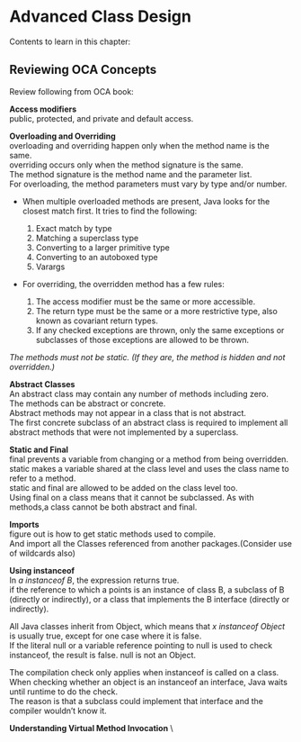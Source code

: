 # Advanced Class Design

Contents to learn in this chapter:

## Reviewing OCA Concepts

Review following from OCA book:

**Access modifiers** \
public, protected, and private and default access.

**Overloading and Overriding** \
overloading and overriding happen only when the method name is the same. \
overriding occurs only when the method signature is the same. \
The method signature is the method name and the parameter list. \
For overloading, the method parameters must vary by type and/or number.

- When multiple overloaded methods are present, Java looks for the closest match first. It tries to find the following:
  1. Exact match by type
  2. Matching a superclass type
  3. Converting to a larger primitive type
  4. Converting to an autoboxed type
  5. Varargs
  
- For overriding, the overridden method has a few rules:
  1. The access modifier must be the same or more accessible.
  2. The return type must be the same or a more restrictive type, also known as covariant return types.
  3. If any checked exceptions are thrown, only the same exceptions or subclasses of those exceptions are allowed to be thrown.

*The methods must not be static. (If they are, the method is hidden and not overridden.)*

**Abstract Classes** \
An abstract class may contain any number of methods including zero. \
The methods can be abstract or concrete. \
Abstract methods may not appear in a class that is not abstract. \
The first concrete subclass of an abstract class is required to implement all abstract methods that were not implemented by a superclass.

**Static and Final** \
final prevents a variable from changing or a method from being overridden. \
static makes a variable shared at the class level and uses the class name to refer to a method.\
static and final are allowed to be added on the class level too. \
Using final on a class means that it cannot be subclassed. As with methods,a class cannot be both abstract and final.

**Imports** \
figure out is how to get static methods used to compile.\
And import all the Classes referenced from another packages.(Consider use of wildcards also)

**Using instanceof** \
In *a instanceof B*, the expression returns true. \
if the reference to which a points is an instance of class B, a subclass of B (directly or indirectly), or a class that implements the B interface (directly or indirectly).

All Java classes inherit from Object, which means that *x instanceof Object* is usually true, except for one case where it is false. \
If the literal null or a variable reference pointing to null is used to check instanceof, the result is false. null is not an Object.

The compilation check only applies when instanceof is called on a class.\
When checking whether an object is an instanceof an interface, Java waits until runtime to do the check.\
The reason is that a subclass could implement that interface and the compiler wouldn’t know it.

**Understanding Virtual Method Invocation** \